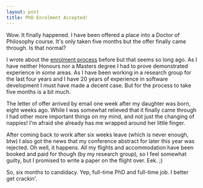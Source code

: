 ```yaml
---
layout: post
title: PhD Enrolment Accepted!
---
```


Wow. It finally happened. I have been offered a place into a Doctor of Philosophy course. It's only taken five months but the offer finally came through. Is that normal? 

I wrote about the [enrolment process](http://www.adrianbrown.id.au/Applying-for-a-Higher-Degree-by-Research/) before but that seems so long ago. As I have neither Honours nor a Masters degree I had to prove demonstrated experience in *some* areas. As I have been working in a research group for the last four years and I have 20 years of experience in software development I must have made a decent case. But for the process to take five months is a bit much.

The letter of offer arrived by email one week after my daughter was born, eight weeks ago. While I was somewhat relieved that it finally came through I had other more important things on my mind, and not just the changing of nappies! I'm afraid she already has me wrapped around her little finger.

After coming back to work after six weeks leave (which is never enough, btw) I also got the news that my conference abstract for later this year was rejected. Oh well, it happens. All my flights and accommodation have been booked and paid for though (by my research group), so I feel somewhat guilty, but I promised to write a paper on the flight over. Eek. ;)

So, six months to candidacy. Yep, full-time PhD and full-time job. I better get crackin'.
